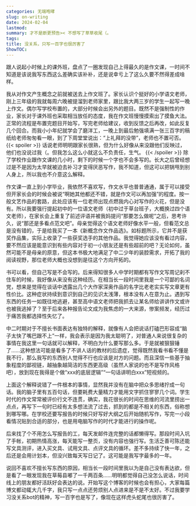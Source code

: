 ```yaml
---
categories: 无端咆哮
slug: on-writing
date: 2024-02-04
lastmod: 
summary: 才不是断更预告>< 不想写了草草收尾（。
tags: 
title: 没关系，只写一百字也很厉害了
ShowTOC:
---
```

跟人说起小时候上的课外班，盘点了一圈发现自己上得最久的是作文课，一时间不知道是该说我写东西这么差确实该补补，还是说幸亏上了这么久要不然得差成啥样。

我从对作文产生概念之前就被送去上作文班了。家长认识个挺好的小学语文老师，刚上三年级的我就每周六晚被提溜到老师家里，跟比我大两三岁的学生一起写一晚上作文。偶尔写学校布置的，大部分时候会出另外的题目。既然不是强制性的作业，家长对于课外班也采取相当放任的态度，我在作文班慢慢摸索出了摸鱼大法。正常的流程是布置完题目开始写，写完老师给建议，收到反馈之后再改，如此反复几个回合。而我小小年纪就学会了磨洋工，一晚上到最后勉强填满一张三百字的稿纸给老师匆匆看一眼，到了下周堂堂说出：“上礼拜的没带”，老师也不置可否。 {{< spoiler >}} 话说老师明明跟家长很熟，但为什么好像从来没跟他们反映过，他们也没说过我（。但我怎么这么小就这么不负责任，生气。 {{< /spoiler >}} 除了学校作业跟作文课的几小时，剩下的时候一个字也不会多写的。长大之后曾经想过是不是因为太早就被迫去补习才变得厌恶写作，我不知道，但这可以把锅甩到别人身上，所以我也不介意这么解释。

作文课一直上到小学毕业，我依然不喜欢写，作文水平也普普通通，属于可以接受但开家长会的时候会被说“啊她其他都还不错，就是作文可以再加强”的程度。按一般文艺作品的套路，此处应该有一位老师出现点燃我内心对写作的火花，但是没有。所以我要强行提起初中的一位语文老师（初中过于草台班子，大概换过四个语文老师），在家长会上重复了前述评语并被我妈提问“那要怎么做呢”之后，思考许久，说“那还是多看点范文吧”。母亲觉得这个语文老师好像水平一般，但看范文总是没有错的，于是给我买了一本《新概念作文作品选》。如标题所示，它并不是获奖作品集，实际上收录了一些获奖选手的其他作品。我觉得她应该没有看过内容，要不然应该是能意识到有些内容对于初一小朋友还是有些超前的吧？无论如何，虽然可能不是母亲的原意，但这本书极大地满足了中二少年的装腔需求，开拓了我的阅读视野，那位老师大概也没想到是往这个方向开拓的。

书可以看，但自己写是不会写的。后来得知很多人中学时期都有写作文写周记刹不住车的时候，我好像从来没有这种经历。在相当长一段时间里我是一个可鄙的名词党，想来是觉得在谈话中透露出几个大作家深奥作品的名字比老老实实写文章更有性价比。这种症状持续到意识到自己的见识太浅薄，根本没有人在意为止。遇到写东西的任务一如既往地逃避，甚至高中语文老师把我抓去让某名师给讲讲作文或许也被我逃掉了？至于后来各种报告论文成为我焦虑的一大来源，惨案频发，经历过于痛苦我都选择性失忆了。

中二时期对于不擅长书面表达有独特的解释，就像有人会把说话打磕巴形容成“脑子太快了嘴巴跟不上”一样，我会表示是因为我太聪明了，对普通人来说很复杂的事情在我这里一句话就可以解释，不明白为什么要写那么多。于是就被狠狠锤了……这种想法可能是看多了不讲人话的教材的后遗症，觉得既然我看书看不懂是我不行，那么我写的东西别人觉得不行也应该是对方的问题。而且深信一些基于抽象程度的鄙视链，越抽象越简洁的东西更高级（虽然人家说的也不是写作风格吧），放到现在我得是个做“xxx的底层逻辑”“一句话讲明白xxx”短视频的。

上面这个解释说错了一件根本的事情，显然我并没有在脑中把众多思绪拧成一句话。我的脑子里有五百句话，但要耗费大量精力才能用文字抓住寥寥几个词。学生时代的作文常常被评价行文不连贯，确实，我花很长的时间在思维的河流里捞出一点点，再写下一句时已经有太多想法流了过去，抓到的都是不相关的东西，俗称想到哪写哪。在学校还要写报告的时候只好写好大纲之后开始随机写作，写完一小段看情况贴到合适的部分，也是用电脑写作的时代才能进行的操作呢。

后来找了个不用怎么写报告的工，每天发邮件连完整的话都懒得写。那段时间入坑了手帐，初期热情高涨，每天能写一整页，没有内容也强行写。生活乏善可陈还能写文具测评，进入买文具、试用文具、点评文具的循环。差不多持续了快一年，之后还是会用计划本，但没兴致每天写日记了。这可能是我写字最多的一年。

说回不喜欢不擅长写东西的原因，相当长一段时间里我以为是自己没有表达欲，但是看了一眼发现我在草莓县嘟了一千两百条……明明都觉得自己没怎么说话，时间线上的朋友都好活跃好会表达的说。开始写这个博客的时候也会有担心，大家每篇博文都动辄大几千字，我只写一点点还劳烦别人点进来是不是不太好。不过我要学习没关系bot的精神，写一百字也是写了，像现在这样虎头蛇尾也很厉害了。